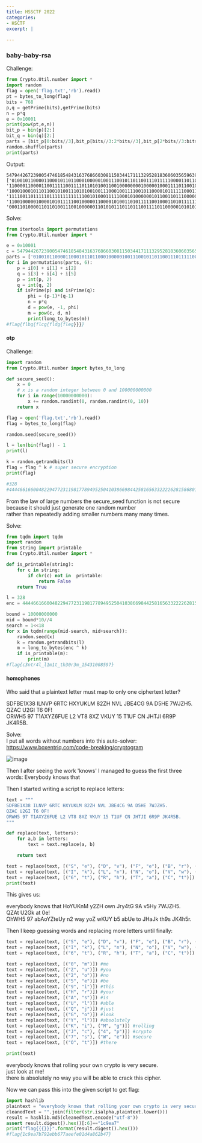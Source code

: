 ```yaml
---
title: HSSCTF 2022
categories:
- HSCTF
excerpt: |
  
---
```


### baby-baby-rsa

Challenge:

```python
from Crypto.Util.number import *
import random
flag = open('flag.txt','rb').read()
pt = bytes_to_long(flag)
bits = 768
p,q = getPrime(bits),getPrime(bits)
n = p*q
e = 0x10001
print(pow(pt,e,n))
bit_p = bin(p)[2:]
bit_q = bin(q)[2:]
parts = [bit_p[0:bits//3],bit_p[bits//3:2*bits//3],bit_p[2*bits//3:bits],bit_q[0:bits//3],bit_q[bits//3:2*bits//3],bit_q[2*bits//3:bits]]
random.shuffle(parts)
print(parts)
```

Output:

```
54794426723900547461854843163768660308115034417111329528183606035659639395104723918632912086419836023341428265596988959206660015436864401403237748771765948022232575597127381504670391300908215025163138869313954305720403722718214862988965792884236612959443476803344992121865817757791519151566895512058656532409472494022672998848036223706004788146906885182892250477746430460414866512005225936680732094537985671236900243908114730784290372829952741399684135984046796
['0100101100001100010110110001000001001110010110110011101111100001101100000101000011111000101110011010010100101100011111000000101010011101100101010000101101110100100010101011100110001010001000000001000110000111011110011001101111110000100010000110000001110011', '1100001100001100111110011110110101001100100000000100000100011110110010010101000011111111000100001000111001100110010010010011110110110010010110110100010110100011011100101001100001010111000100000110101010101011011110110110101010110100011110010000101010000111', '1000100010110110010100111010100100111000100111100101100001011111100011000111110011101011011011100000101011000111010110010010011110100100110000001101110111001000000111100111011011000101010001111101000111100111110010011101011111100100111111011011110110101111', '1111001101111101111111111111001010001111100010100000010110011011100000000110010110000011011110101110001000001111110101101101111000000111101111111000011101011010000110111100000110000001001101101010100000010011000100010111100001011000101101111000101101110100', '1100100000100001010111110010000011000010100110101111100100011010111111110100011011111100001011101001010000100111100011100111000101110001001011110000000000000000000110111100000111100000111111010110010011000010011000110111001010000110011011111101011110000101', '0001101000011011010011100100000011010101110110111001111011000001010101101111110100011011010011111010001111011011100011111110101110101101111100100011111110011111010100001100011000111011010111110101000011110101011110110001011110001111011001101100110100000101']
```

Solve:

```python
from itertools import permutations
from Crypto.Util.number import *

e = 0x10001
c = 54794426723900547461854843163768660308115034417111329528183606035659639395104723918632912086419836023341428265596988959206660015436864401403237748771765948022232575597127381504670391300908215025163138869313954305720403722718214862988965792884236612959443476803344992121865817757791519151566895512058656532409472494022672998848036223706004788146906885182892250477746430460414866512005225936680732094537985671236900243908114730784290372829952741399684135984046796
parts = ['0100101100001100010110110001000001001110010110110011101111100001101100000101000011111000101110011010010100101100011111000000101010011101100101010000101101110100100010101011100110001010001000000001000110000111011110011001101111110000100010000110000001110011', '1100001100001100111110011110110101001100100000000100000100011110110010010101000011111111000100001000111001100110010010010011110110110010010110110100010110100011011100101001100001010111000100000110101010101011011110110110101010110100011110010000101010000111', '1000100010110110010100111010100100111000100111100101100001011111100011000111110011101011011011100000101011000111010110010010011110100100110000001101110111001000000111100111011011000101010001111101000111100111110010011101011111100100111111011011110110101111', '1111001101111101111111111111001010001111100010100000010110011011100000000110010110000011011110101110001000001111110101101101111000000111101111111000011101011010000110111100000110000001001101101010100000010011000100010111100001011000101101111000101101110100', '1100100000100001010111110010000011000010100110101111100100011010111111110100011011111100001011101001010000100111100011100111000101110001001011110000000000000000000110111100000111100000111111010110010011000010011000110111001010000110011011111101011110000101', '0001101000011011010011100100000011010101110110111001111011000001010101101111110100011011010011111010001111011011100011111110101110101101111100100011111110011111010100001100011000111011010111110101000011110101011110110001011110001111011001101100110100000101']
for i in permutations(parts, 6):
    p = i[0] + i[1] + i[2]
    q = i[3] + i[4] + i[5]
    p = int(p, 2)
    q = int(q, 2)
    if isPrime(p) and isPrime(q):
        phi = (p-1)*(q-1)
        n = p*q
        d = pow(e, -1, phi)
        m = pow(c, d, n)
        print(long_to_bytes(m))
#flag{flbg{flcg{fldg{fleg}}}}
```

#### otp

Challenge:

```python
import random
from Crypto.Util.number import bytes_to_long

def secure_seed():
	x = 0
	# x is a random integer between 0 and 100000000000
	for i in range(10000000000):
		x += random.randint(0, random.randint(0, 10))
	return x

flag = open('flag.txt','rb').read()
flag = bytes_to_long(flag)

random.seed(secure_seed())

l = len(bin(flag)) - 1
print(l)

k = random.getrandbits(l)
flag = flag ^ k # super secure encryption
print(flag)

#328
#444466166004822947723119817789495250410386698442581656332222628158680136313528100177866881816893557
```

From the law of large numbers the secure_seed function is not secure because it should just generate one random number <br>
rather than repeatedly adding smaller numbers many many times.

Solve:

```python
from tqdm import tqdm
import random
from string import printable
from Crypto.Util.number import *

def is_printable(string):
    for c in string:
        if chr(c) not in  printable:
            return False
    return True

l = 328
enc = 444466166004822947723119817789495250410386698442581656332222628158680136313528100177866881816893557

bound = 10000000000
mid = bound*10//4
search = 1<<18
for x in tqdm(range(mid-search, mid+search)):
    random.seed(x)
    k = random.getrandbits(l)
    m = long_to_bytes(enc ^ k)
    if is_printable(m):
        print(m)
#flag{c3ntr4l_l1m1t_th30r3m_15431008597}
```

#### homophones

Who said that a plaintext letter must map to only one ciphertext letter?

SDFBE1X38 ILNVP 6RTC HXYUKLM 82ZH NVL JBE4CG 9A D5HE 7WJZH5. <br>
QZAC U2GI T6 0F! <br>
ORWH5 97 T1AXYZ6FUE L2 VT8 8XZ VKUY 15 T1UF CN JHTJI 6R9P JK4R5B.

Solve: <br>
I put all words without numbers into this auto-solver: <br>
https://www.boxentriq.com/code-breaking/cryptogram <br>

![image](https://raw.githubusercontent.com/Connor-McCartney/CTF-files/main/HSCTF-2022/Screenshots/autosolver.png)

Then I after seeing the work 'knows' I managed to guess the first three words: Everybody knows that

Then I started writing a script to replace letters: 

```python
text = """
SDFBE1X38 ILNVP 6RTC HXYUKLM 82ZH NVL JBE4CG 9A D5HE 7WJZH5.
QZAC U2GI T6 0F!
ORWH5 97 T1AXYZ6FUE L2 VT8 8XZ VKUY 15 T1UF CN JHTJI 6R9P JK4R5B.
"""

def replace(text, letters):
    for a,b in letters:
        text = text.replace(a, b)

    return text

text = replace(text, [("S", "e"), ("D", "v"), ("F", "e"), ("B", "r"), ("E", "y"), ("1", "b"), ("X", "o"), ("3", "d"), ("8", "y")]) #everybody
text = replace(text, [("I", "k"), ("L", "n"), ("N", "o"), ("V", "w"), ("P", "s")]) #knows
text = replace(text, [("6", "t"), ("R", "h"), ("T", "a"), ("C", "t")]) #that
print(text)
```

This gives us:

everybody knows that HoYUKnM y2ZH own Jry4tG 9A v5Hy 7WJZH5. <br>
QZAt U2Gk at 0e! <br>
OhWH5 97 abAoYZteUy n2 way yoZ wKUY b5 abUe to JHaJk th9s JK4h5r.

Then I keep guessing words and replacing more letters until finally: <br>

```python
text = replace(text, [("S", "e"), ("D", "v"), ("F", "e"), ("B", "r"), ("E", "y"), ("1", "b"), ("X", "o"), ("3", "d"), ("8", "y")]) #everybody
text = replace(text, [("I", "k"), ("L", "n"), ("N", "o"), ("V", "w"), ("P", "s")]) #knows
text = replace(text, [("6", "t"), ("R", "h"), ("T", "a"), ("C", "t")]) #that

text = replace(text, [("0", "m")]) #me
text = replace(text, [("Z", "u")]) #you
text = replace(text, [("2", "o")]) #no
text = replace(text, [("5", "e")]) #be
text = replace(text, [("9", "i")]) #this
text = replace(text, [("H", "r")]) #your
text = replace(text, [("A", "s")]) #is
text = replace(text, [("U", "l")]) #able
text = replace(text, [("Q", "j")]) #just
text = replace(text, [("G", "o")]) #look
text = replace(text, [("Y", "l")]) #absolutely
text = replace(text, [("K", "i"), ("M", "g")]) #rolling
text = replace(text, [("J", "c"), ("4", "p")]) #crypto
text = replace(text, [("7", "s"), ("W", "e")]) #secure
text = replace(text, [("O", "t")]) #there

print(text)
```

everybody knows that rolling your own crypto is very secure. <br>
just look at me! <br>
there is absolutely no way you will be able to crack this cipher.

Now we can pass this into the given script to get flag:

```python
import hashlib
plaintext = "everybody knows that rolling your own crypto is very secure. just look at me! there is absolutely no way you will be able to crack this cipher."
cleanedText = "".join(filter(str.isalpha,plaintext.lower()))
result = hashlib.md5(cleanedText.encode("utf-8"))
assert result.digest().hex()[:6]=="1c9ea7"
print("flag{{{}}}".format(result.digest().hex()))
#flag{1c9ea7b792ebb677aeefe01d4a862b47}
```

